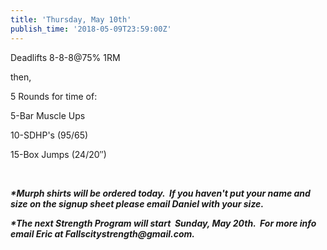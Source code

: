 ```yaml
---
title: 'Thursday, May 10th'
publish_time: '2018-05-09T23:59:00Z'
---
```


Deadlifts 8-8-8\@75% 1RM

then,

5 Rounds for time of:

5-Bar Muscle Ups

10-SDHP's (95/65)

15-Box Jumps (24/20″)

 

***\*Murph shirts will be ordered today.  If you haven't put your name
and size on the signup sheet please email Daniel with your size.***

***\*The next Strength Program will start  Sunday, May 20th.  For more
info email Eric at Fallscitystrength\@gmail.com.***
